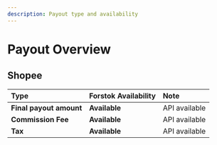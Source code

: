 ```yaml
---
description: Payout type and availability
---
```


# Payout Overview

## Shopee

| Type | Forstok Availability | Note |
| :--- | :--- | :--- |
| **Final payout amount** | **Available** | API available |
| **Commission Fee** | **Available** | API available |
| **Tax** | **Available** | API available |

